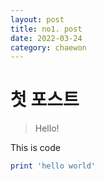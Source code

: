 ```yaml
---
layout: post
title: no1. post
date: 2022-03-24 
category: chaewon
---
```


# 첫 포스트
> Hello!

This is code
```ruby
print 'hello world'
```